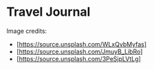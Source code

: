 # Travel Journal

Image credits:

* [https://source.unsplash.com/WLxQvbMyfas]
* [https://source.unsplash.com/JmuyB_LibRo]
* [https://source.unsplash.com/3PeSjpLVtLg]
